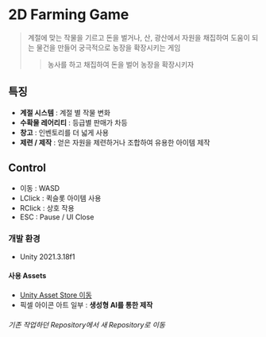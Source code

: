 # 2D Farming Game
> 계절에 맞는 작물을 기르고 돈을 벌거나, 산, 광산에서 자원을 채집하여 도움이 되는 물건을 만들어 궁극적으로 농장을 확장시키는 게임
>> 농사를 하고 채집하여 돈을 벌어 농장을 확장시키자

## 특징
- **계절 시스템** : 계절 별 작물 변화
- **수확물 레어리티** : 등급별 판매가 차등
- **창고** : 인벤토리를 더 넓게 사용
- **제련 / 제작** : 얻은 자원을 제련하거나 조합하여 유용한 아이템 제작  

## Control
- 이동 : WASD
- LClick : 퀵슬롯 아이템 사용
- RClick : 상호 작용
- ESC : Pause / UI Close

### 개발 환경
- Unity 2021.3.18f1

#### 사용 Assets
- [Unity Asset Store 이동](https://assetstore.unity.com/packages/2d/environments/2d-cozy-rpg-farming-tilesets-characters-pixelart-full-bundle-212921)
- 픽셀 아이콘 아트 일부 : **생성형 AI를 통한 제작** 




###### 기존 작업하던 Repository에서 새 Repository로 이동
